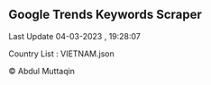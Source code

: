 

## Google Trends Keywords Scraper 
 
Last Update 04-03-2023 , 19:28:07

Country List :
VIETNAM.json



© Abdul Muttaqin 
